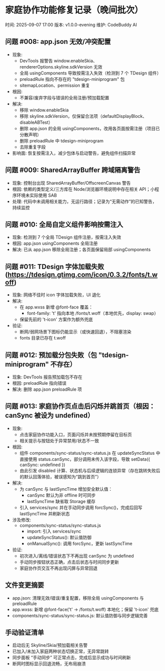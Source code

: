 # 家庭协作功能修复记录（晚间批次）

时间: 2025-09-07 17:00
版本: v1.0.0-evening
维护: CodeBuddy AI

## 问题 #008: app.json 无效/冲突配置
- 现象:
  - DevTools 报警告 window.enableSkia、rendererOptions.skyline.sdkVersion 无效
  - 全局 usingComponents 导致按需注入失效（检测到 7 个 TDesign 组件）
  - preloadRule 指向不存在的 "tdesign-miniprogram" 包
  - sitemapLocation、permission 重复
- 根因:
  - 不兼容/废弃字段与错误的全局注册/预加载配置
- 解决:
  - 移除 window.enableSkia
  - 移除 skyline.sdkVersion，仅保留合法项（defaultDisplayBlock、disableABTest）
  - 删除 app.json 的全局 usingComponents，改用各页面按需注册（项目已分散声明）
  - 删除 preloadRule 中 tdesign-miniprogram
  - 去除重复字段
- 影响面: 恢复按需注入，减少包体与启动警告，避免组件扫描异常

## 问题 #009: SharedArrayBuffer 跨域隔离警告
- 现象: 控制台出现 SharedArrayBuffer/OffscreenCanvas 警告
- 根因: 依赖的类型定义/三方库在 Node/浏览器环境说明中存在相关 API；小程序环境未实际使用 SAB
- 处理: 代码中未调用相关能力，无运行路径；记录为“无需动作”的已知警告，持续监控

## 问题 #010: 全局自定义组件影响按需注入
- 现象: 检测到 7 个全局 TDesign 组件注册，按需注入失效
- 根因: app.json usingComponents 全局注册
- 解决: 已从 app.json 移除全局注册；各页面保留局部 usingComponents

## 问题 #011: TDesign 字体加载失败 (https://tdesign.gtimg.com/icon/0.3.2/fonts/t.woff)
- 现象: 网络不佳时 icon 字体加载失败，UI 退化
- 解决:
  - 在 app.wxss 新增 @font-face 覆盖：
    - font-family: 't' 指向本地 /fonts/t.woff（本地优先，display: swap）
  - 保留先前的 't-icon' 方案作为额外兜底
- 验证:
  - 断网/弱网场景下图标仍能显示（或快速回退），不阻塞渲染
  - fonts 目录已存在 t.woff

## 问题 #012: 预加载分包失败（包 "tdesign-miniprogram" 不存在）
- 现象: DevTools 报告预加载包不存在
- 根因: preloadRule 指向错误
- 解决: 删除 app.json preloadRule 项

## 问题 #013: 家庭协作页点击后闪烁并跳首页（根因：canSync 被设为 undefined）
- 现象:
  - 点击家庭协作功能入口，页面闪烁并未按预期停留在目标页
  - 相关提示与按钮处于异常禁用/状态不一致
- 根因:
  - 组件 components/sync-status/sync-status.js 在 updateSyncStatus 中直接使用 status.canSync，部分调用未传入该字段，导致 setData({ canSync: undefined })
  - 由此引发 disabled 计算、状态机与后续逻辑的连锁异常（存在跳转失败后的默认回落体验，被误感知为“跳到首页”）
- 解决:
  - 为 canSync 与 lastSyncTime 增加安全默认值：
    - canSync 默认为非 offline 时可同步
    - lastSyncTime 缺省取 Storage 缓存
  - 引入 services/sync 并在手动同步调用 forcSync()，完成后回写 lastSyncTime 并刷新状态
- 涉及修改:
  - components/sync-status/sync-status.js
    - import: 引入 services/sync
    - updateSyncStatus(): 默认值防御
    - onManualSync(): 调用 forcSync，更新 lastSyncTime
- 验证:
  - 初次进入/离线/错误状态下不再出现 canSync 为 undefined
  - 手动同步按钮状态正确，点击后状态与时间同步更新
  - 家庭协作页交互不再出现闪屏与异常回退

## 文件变更摘要
- app.json: 清理无效/错误/重复配置，移除全局 usingComponents 与 preloadRule
- app.wxss: 新增 @font-face('t' -> /fonts/t.woff) 本地化；保留 't-icon' 兜底
- components/sync-status/sync-status.js: 默认值防御与同步逻辑完善

## 手动验证清单
- 启动后无 Skyline/Skia/预加载相关告警
- 已加入/未加入家庭两种状态切换正常，无异常跳转
- 同步面板 “手动同步” 可正常点击，完成后显示成功与时间刷新
- 断网时图标显示回退流畅，无布局崩溃